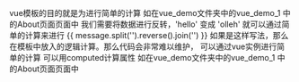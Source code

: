 vue模板的目的就是为进行简单的计算 如在vue_demo文件夹中的vue_demo_1 中的About页面页面中
我们需要将数据进行反转，'hello'  变成 'olleh' 就可以通过简单的计算来进行 
{{ message.split('').reverse().join('') }}  如果是这样写法，那么在模板中放入的逻辑计算。那么代码会非常难以维护，
可以通过vue实例进行简单的计算 可以用computed计算属性 如在vue_demo文件夹中的vue_demo_1 中的About页面页面中
